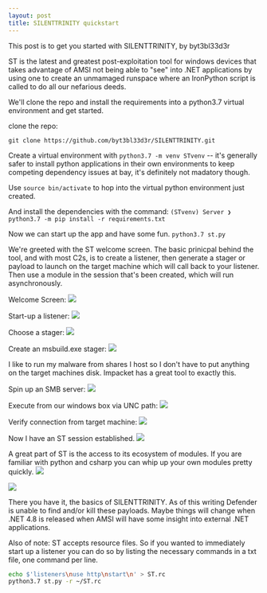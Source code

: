 ```yaml
---
layout: post
title: SILENTTRINITY quickstart
---
```


This post is to get you started with SILENTTRINITY, by byt3bl33d3r

ST is the latest and greatest post-exploitation tool for windows devices that takes advantage of AMSI not being able to "see" into .NET applications by using one to create an unmamaged runspace where an IronPython script is called to do all our nefarious deeds. 

We'll clone the repo and install the requirements into a python3.7 virtual environment and get started.

clone the repo:

`git clone https://github.com/byt3bl33d3r/SILENTTRINITY.git`

Create a virtual environment with `python3.7 -m venv STvenv` -- it's generally safer to install python applications in their own environments to keep competing dependency issues at bay, it's definitely not madatory though.

Use `source bin/activate` to hop into the virtual python environment just created.

And install the dependencies with the command:
`(STvenv) Server ❯ python3.7 -m pip install -r requirements.txt`

Now we can start up the app and have some fun.
`python3.7 st.py`

We're greeted with the ST welcome screen. The basic prinicpal behind the tool, and with most C2s, is to create a listener, then generate a stager or payload to launch on the target machine which will call back to your listener. Then use a module in the session that's been created, which will run asynchronously. 

Welcome Screen:
![](https://braaaax.github.io/braaaax.github.io/images/ST-startup.png)

Start-up a listener:
![](https://braaaax.github.io/braaaax.github.io/images/ST-startlistener.png)

Choose a stager:
![](https://braaaax.github.io/braaaax.github.io/images/ST-liststagers.png)

Create an msbuild.exe stager:
![](https://braaaax.github.io/braaaax.github.io/images/ST-generatestagers.png)


I like to run my malware from shares I host so I don't have to put anything on the target machines disk. Impacket has a great tool to exactly this. 

Spin up an SMB server:
![](https://braaaax.github.io/braaaax.github.io/images/ST-startSMBserver.png)

Execute from our windows box via UNC path:
![](https://braaaax.github.io/braaaax.github.io/images/ST-windowscmd.png)

Verify connection from target machine:
![](https://braaaax.github.io/braaaax.github.io/images/ST-accessSMBserver.png)

Now I have an ST session established.
![](https://braaaax.github.io/braaaax.github.io/images/ST-startsession.png)

A great part of ST is the access to its ecosystem of modules. If you are familiar with python and csharp you can whip up your own modules pretty quickly.
![](https://braaaax.github.io/braaaax.github.io/images/ST-listmodules.png)

![](https://braaaax.github.io/braaaax.github.io/images/ST-runmodule.png)

There you have it, the basics of SILENTTRINITY. As of this writing Defender is unable to find and/or kill these payloads. Maybe things will change when .NET 4.8 is released when AMSI will have some insight into external .NET applications.

Also of note: ST accepts resource files. So if you wanted to immediately start up a listener you can do so by listing the necessary commands in a txt file, one command per line. 

```bash
echo $'listeners\nuse http\nstart\n' > ST.rc
python3.7 st.py -r ~/ST.rc
```

